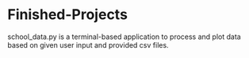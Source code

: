 # Finished-Projects

school_data.py is a terminal-based application to process and plot data based on given user input and provided csv files.
